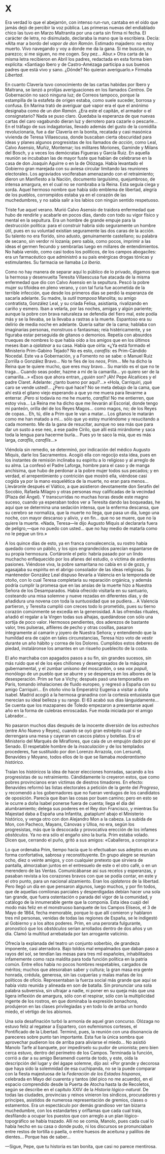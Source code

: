 # X

Era verdad lo que el abejarrón, con intenso run-run, cantaba en el oído que
jamás dejó de percibir la voz pública. Las primeras nuevas del endiablado chico
las tuvo en Marzo Maltranita por una carta sin firma ni fecha. El carácter de
letra, no disimulado, declaraba la mano que la escribiera. Decía: «Alta mar
a bordo del *vapor de don Ramón*. Estimado majadero: no estoy muerto. Vivo
navegando y voy a donde me da la gana. Si me buscan, no parezco; si me siguen,
no me cogen. Soy pez... Abur.» Otra carta de la misma letra recibieron en Abril
los padres, redactada en esta forma bien explícita: «Santiago Ibero y de
Castro-Amézaga participa a sus buenos padres que está vivo y sano. ¿Dónde? No
quieran averiguarlo.» Firmaba *Libertad*.

En cuanto Clavería tuvo conocimiento de las cartas habidas por Ibero
y Maltrana, se lanzó a prolijas averiguaciones en los llamados *Centros*. De
Gobernación no sacó ninguna luz; de Correos tampoco, porque la estampilla de la
estafeta de origen estaba, como suele suceder, borrosa y confusa. En Marina
trató de averiguar qué vapor era el que el anónimo designaba como de un *don
Ramón.* ¿Era este el capitán, el armador o el consignatario? Nada se puso
claro. Quedaba la esperanza de que nuevas cartas del caro vagabundo dieran luz
y derrotero para cazarle o pescarle... En el tráfago de sus indagatorias,
llevado además del gusto de la comidilla revolucionaria, fue a dar Clavería en
la bonita, recatada y casi masónica vivienda de Teresa Villaescusa, donde
buscaban cierta obscuridad para ideas y planes algunos progresistas de los
llamados de *acción*, como Leal, Calvo Asensio, Muñiz, Montemar; los militares
Moriones, Gaminde y Milans del Bosch, y a veces los demócratas Figueras
y García Ruiz. En aquella reunión se incubaban las de mayor fuste que habían de
celebrarse en la casa de don Joaquín Aguirre o en la de Olózaga. Había
levantado el Gobierno gran marejada con su aviesa circular limitando las
reuniones electorales. Los agraviados vociferaban amenazando con el
retraimiento; dieron un Manifiesto a la Nación, documento larguísimo,
quejumbroso, de intensa amargura, en el cual no se nombraba a la Reina. Esta
seguía ciega y sorda. Aquel hermoso nombre que había sido emblema de libertad,
alegría de los pueblos, corrompidos estaba ya en el corazón de las
muchedumbres, y no sabía salir a los labios con ningún sentido respetuoso.

Triste fue aquel verano. Murió Calvo Asensio de traidora enfermedad que hubo de
rendirle y acabarle en pocos días, dando con todo su vigor físico y mental en
la sepultura. Era un hombre de grande empuje para la destrucción política: para
el construir habría sido seguramente un hombre útil, pues en su voluntad
existían seguramente las dos caras de la acción. Su talento no era florido,
sino adusto, genuinamente castellano; su palabra de secano, sin verdor ni
lozanía; pero sabía, como pocos, imprimir a las ideas el germen fecundo
y sembrarlas luego en millares de entendimientos. No había venido, como casi
todos los políticos, de los campos abogaciles: era un farmacéutico que
administró a su país enérgicas drogas tónicas y estimulantes. Su farmacia se
llamaba *La Iberia*.

Como no hay manera de separar aquí lo público de lo privado, digamos que la
hermosa y desenvuelta Teresita Villaescusa fue atacada de la misma enfermedad
que dio con Calvo Asensio en la sepultura. Pescó la pobre mujer su tifoidea en
pleno verano, y con tal furia fue acometida de la terrible infección, que desde
los primeros días se perdió la esperanza de sacarla adelante. Su madre, la
*sutil tramposa* Manolita; su amigo contratista, González Leal, y su criada
Felisa, asistíanla, rivalizando en cariño y esmero.  Iban a velarla, por las
noches, amigas y algún pariente; aunque la pobre con brava naturaleza se
defendía del fiero mal, este podía más y se la llevaba, se la llevaba a rastras
a la muerte. Espantoso era su delirio de media noche en adelante. Quería saltar
de la cama; hablaba con imaginarias personas, monstruos o fantasmas; reía
histéricamente, y se figuraba estar perseguida de gitanos o demonios. Repetía
con absurdos trueques de nombres lo que había oído a los amigos que en los
últimos meses iban a *ojalatear* a su casa. Había que oírla: «¿Ya está formado
el Ministerio Prim-Gabino Tejado? No es esto, *caraflis*: es Prim-Cándido
Nocedal. Este va a Gobernación, y a Fomento no se sabe: o Manuel Ruiz Zorrilla
o González Bravo... No te fíes de los *neos*, Prim...  Me ha dicho la Reina que
te quiere mucho, que eres muy bravo... Su marido es el que no te traga...
Cuando seas poder, hazme a mí de la camarilla... yo quiero ser de la
camarilla...» «Esos que ahora entran, *¿quién* son? ¡Ah! Pepe Alcañices y el
padre Claret. Adelante: ¿tanto bueno por aquí?...» «Hola, Carriquiri, ¡qué caro
se vende usted!... ¿Pero qué hace? No se meta debajo de la cama, que ahí está
el gitano viejo esperando a que yo me muera para llevarme a enterrar. ¡Pero si
todavía no me he muerto, *caraflis*! No me entierren, que estoy viva... La
Reina me ha dicho que me llevarán al Escorial, donde tengo mi panteón, orilla
del de los Reyes Magos... como magos, no; de los Reyes de copas... Eh, tú, dile
a Prim que le van a matar... Los gitanos le matarán como me han matado a mí...
sólo que yo estoy muriéndome y resucitando a cada momento. Me da la gana de
resucitar, aunque no sea más que para dar un susto a ese neo, a ese padre
Cirilo, que allí está mirándome y saca toda la lengua para hacerme burla...
Pues yo te saco la mía, que es más larga, *caraflis*, *caraflis*...»

Viéndola sin remedio, se determinó, por indicación del médico Augusto Miquis,
darle los Sacramentos. Acogió ella con regocijo esta idea, pues en los
instantes de remisión inclinaba su espíritu a lo religioso y al arreglo de su
alma. La confesó el Padre Laforga, hombre para el caso y de manga anchísima,
que hubo de perdonar a la pobre mujer todos sus pecados; y en verdad, el
arrepentimiento y contrición que mostró ella, viéndose casi cogida ya por la
mano esquelética de la muerte, no eran para menos... Lleváronle después el
Viático, a que asistieron devotamente don Serafín del Socobio, Rafaela Milagro
y otras personas muy calificadas de la vecindad (Plaza del Ángel).
Y transcurridas no muchas horas desde este magno suceso, cuando ya esperaban
todos ver a Teresita dando las boqueadas, he aquí que se determina una sedación
intensa, que la enferma descansa, que su cerebro se normaliza, que la muerte no
llega, que pasa un día, luego una noche, con mayor descanso y alivio, y en
fin... que no se muere, que no la quiere la muerte. «Nada, Teresa—le dijo
Augusto Miquis al declararla fuera de peligro,—que no puedo con usted... que no
hay medio de matarla como no le pegue un tiro.»

A los quince días de esto, ya en franca convalecencia, su rostro había quedado
como un pábilo, y los ojos engrandecidos parecían espantarse de su propia
hermosura. Cortáronle el pelo: habría pasado por un lindo muchacho enflaquecido
por los afanes del estudio, o víctima de ardientes pasiones. Viéndose viva, la
pobre samaritana no cabía en sí de gozo, y agasajaba su espíritu en el abrigo
consolador de las ideas religiosas. Su mantenedor González Leal dispuso
llevarla a Valencia en la temporada de otoño, con lo cual Teresa completaría su
reparación orgánica, y además podría cumplir la promesa que en las ansías de la
muerte hizo a Nuestra Señora de los Desamparados. Había ofrecido visitarla en
su santuario, costeando una misa solemne y nueve rezadas en diferentes días,
y de añadidura una novena con toda la suntuosidad que se pudiera... A Valencia
partieron, y Teresita cumplió con creces todo lo prometido, pues su tierno
corazón comúnmente se excedía en la generosidad. A las ofrendas rituales,
añadió el regalar a la Virgen todas sus alhajas, quedándose con sólo una
sortija de poco valor. Hermosos pendientes, dos aderezos de bastante valor,
tres pulseras, alfileres de pecho y otras cosillas, pasaron íntegramente al
camarín y joyero de Nuestra Señora; y entendiendo que la humildad era de cajón
en tales circunstancias, Teresa hizo voto de vestir durante un año hábito
y correa de los Dolores. Cumplidos estos deberes de piedad, instaláronse los
amantes en un risueño pueblecito de la costa.

El año marchaba con apagados pasos a su fin, sin grandes sucesos, sin más ruido
que el de los ejes chillones y desengrasados de la máquina gubernamental, y el
zumbar unísono del moscardón, o sea *vox populi*, monólogo de un pueblo que se
aburre y se despereza en los albores de la desesperación. Prim se fue a Vichy;
después pasó una temporadita en París, tomando inhalaciones de fluido europeo,
y regresó a España con su amigo Carriquiri... En otoño vino la Emperatriz
Eugenia a visitar a doña Isabel. Madrid acogió a la hermosa granadina con la
cortesía entusiasta que merecían su ideal belleza y su rango. El 63 acabó sus
días lánguidamente... Se cuenta que los mazapanes de Toledo empezaron
a presentarse aquel año en la forma de culebras enroscadas. Fue moda iniciada
por el amigo Labrador...

No pasaron muchos días después de la inocente diversión de los *estrechos*
(entre Año Nuevo y Reyes), cuando se oyó gran estrépito cual si se derrengara
una mesa y cayeran en cascos platos y botellas. Era el Ministerio del Marqués
de Miraflores, que caía de un empujón dado por el Senado. El respetable hombre
de la *insaculación* y de los templados procederes, fue sustituido por don
Lorenzo Arrazola, con Lersundi, Benavides y Moyano, todos ellos de lo que se
llamaba *moderantismo histórico*.

Traían los *históricos* la idea de hacer elecciones honradas, sacando a los
progresistas de su retraimiento. Cándidamente lo creyeron estos, que como
pobres provincianos eran víctimas de diestros timadores. En efecto: Benavides
reformó las listas electorales a petición de la gente del *Progreso*,
y recomendó a los gobernadores que no fueran verdugos de los candidatos de
oposición.  Parecía que iban las cosas por buen camino; pero en esto se le
ocurre a doña Isabel ponerse fuera de cuenta; llega el día del alumbramiento;
delega sus poderes en el Rey don Francisco, y mientras Su Majestad daba
a España una Infantita, ¡pataplum! abajo el Ministerio histórico, y venga otro
con don Alejandro Mon a la cabeza. La subida de Mon, con Pacheco, Mayans,
Cánovas y Ulloa, no era, según los progresistas, más que la descocada
y provocativa erección de los infames *obstáculos*. Ya no era sólo el engaño
sino la burla.  Prim estaba volado. Dicen que, cerrando el puño, gritó a sus
amigos: «Caballeros, a conspirar.»

Lo que ordenaba Prim, tiempo hacía que lo efectuaban sus adeptos en una forma
confortativa, sabrosa y reconstituyente. En grupo alegre se reunían ocho, diez
o veinte amigos, y con cualquier pretexto que sirviera de pantalla, almorzaban
juntos en el entresuelo de este o el otro café, o en un merendero de las
Ventas. Comunicábanse así sus recelos y esperanzas, y pasaban revista a los
corazones bravos con que se podía contar, en este y el otro punto, para un
nacional alzamiento. Eran los *ojalateros* de la libertad. Pero llegó un día en
que pensaron algunos, luego muchos, y por fin todos, que de aquellas comilonas
parciales y desperdigadas debían hacer una sola tan grande, que fuera
ostentación o parada del vigor de la comunidad, y catálogo de la innumerable
gente que la componía. Esta idea cuajó del modo más feliz en el monstruoso
banquete de los Campos Elíseos, el 3 de Mayo de 1864, fecha memorable, porque
lo que allí comieron y hablaron tres mil personas, venidas de todas las
regiones de España, se le indigestó al Gobierno y a los altos poderes. Prim, en
una perorata fulgurante, pronosticó que los *obstáculos* serían arrollados
dentro de dos años y un día. Clamó la multitud arrebatada por tan arrogante
vaticinio.

Ofrecía la explanada del teatro un conjunto soberbio, de grandeza imponente,
casi aterradora. Bajo toldos mal empalmados que daban paso a rayos del sol, se
tendían las mesas para tres mil españoles, inhabilitados infamemente como raza
maldita para toda función política en la patria común. Entre ellos había no
pocos hombres respetables, cargados de méritos; muchos que atesoraban saber
y cultura; la gran masa era gente honrada, crédula, generosa, sin las cuquerías
y malas mañas de los políticos de oficio. Representaban la fuerza social más
grande que aquí se había visto reunida y alineada en son de batalla. Sin
pronunciar una sola palabra subversiva, sin ultrajar a nadie, ni poner en su
queja más que una ligera inflexión de amargura, sólo con el respirar, sólo con
la multiplicidad ingente de los rostros, en que dominaba la expresión
bonachona, produjeron en las clases privilegiadas y en todo lo de arriba un
hondo miedo, el vértigo de los abismos.

Una sola desafinación turbó la armonía de aquel gran concurso. Olózaga no
estuvo feliz al regatear a Espartero, con eufemismos corteses, el Pontificado
de la Libertad. Terminó, pues, la reunión con una disonancia de pareceres sobre
punto tan importante. Esta fue la única sombra que aprovechar pudieron los de
arriba para aliviarse el miedo... No asistió Manolo Tarfe al banquete, por
impedírselo su pudor de unionista; pero bien cerca estuvo, dentro del perímetro
de los Campos. Terminada la función, corrió a dar a su amigo Beramendi cuenta
de todo, y este, oída la descripción del lugar y del ágape solemne, dijo así:
«Por grande y decorosa que haya sido la solemnidad de esa cuchipanda, no se la
puede comparar con la fiesta majestuosa de la *Federación de los Estados
hispanos*, celebrada en Mayo del cuarenta y tantos (del pico no me acuerdo), en
el espacio comprendido desde la Puerta de Atocha hasta la de Recoletos, según
se describe en el capítulo XXIV de la *Historia lógico-natural*. De todas las
ciudades, provincias y reinos vinieron los síndicos, procuradores y príncipes,
asistidos de numerosa representación de gremios, clases o estamentos. Era un
espectáculo por demás grandioso ver tan bizarra muchedumbre, con los
estandartes y oriflamas que cada cual traía, desfilando a ocupar los puestos
que con arreglo a un plan lógico-topográfico se había trazado. Allí no se
comía, Manolo, pues cada cual lo había hecho en su casa o donde pudo, ni los
discursos se pronunciaban entre restos de tortilla o paella, o entre huesos de
aceituna y palillos de dientes... Porque has de saber...

—Sigue, Pepe, que tu historia es tan bonita, que casi no parece mentirosa.
